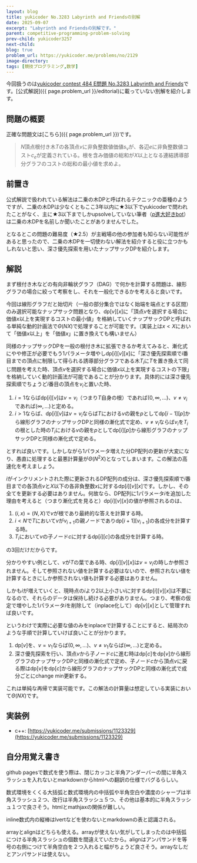 ```yaml
---
layout: blog
title: yukicoder No.3283 Labyrinth and Friendsの別解
date: 2025-09-07
excerpt: "Labyrinth and Friendsの別解です。"
parent: competitive-programming-problem-solving
prev-child: yukicoder3257
next-child: 
blog: true
problem_url: https://yukicoder.me/problems/no/2129
image-directory: 
tags: [競技プログラミング,数学]
---
```


今回扱うのは<a href="{{ page.problem_url }}">yukicoder contest 484 E問題 No.3283 Labyrinth and Friends</a>です。[公式解説]({{ page.problem_url }}/editorial)に載っていない別解を紹介します。


## 問題の概要

正確な問題文は[こちら]({{ page.problem_url }})です。

> $N$頂点根付き木$T$の各頂点$v$に非負整数値価値$s_v$が、各辺$e$に非負整数値コスト$c_e$が定義されている。根を含み価値の総和が$X$以上となる連結誘導部分グラフのコストの総和の最小値を求めよ。


## 前置き

公式解説で扱われている解法は二乗の木DPと呼ばれるテクニックの亜種のようですが、二乗の木DPは少なくともここ3年以内に★3以下でyukicoderで問われたことがなく、主に★3以下までしかupsolveしていない筆者（[$p$進大好きbot](https://x.com/non_archimedean)）は二乗の木DPを名前しか聞いたことがありませんでした。

となるとこの問題の難易度（★2.5）が主戦場の他の参加者も知らない可能性があると思ったので、二乗の木DPを一切使わない解法を紹介すると役に立つかもしれないと思い、深さ優先探索を用いたナップサックDPを紹介します。


## 解説

まず根付き木などの有向非輪状グラフ（DAG）で何かを計算する問題は、線形グラフの場合に絞って考察をし、それを一般化できるかを考えると良いです。

今回は線形グラフだと始切片（一般の部分集合ではなく始端を端点とする区間）のみ選択可能なナップサック問題となり、$\textrm{dp}[v][x]$に「頂点$v$を選択する場合に価値$x$以上を実現するコストの最小値」を格納していくナップサックDPと呼ばれる単純な動的計画法で$\Theta(NX)$で処理することが可能です。（実装上は$x < X$において「価値$x$以上」を「価値$x$」に置き換えても構いません）

同様のナップサックDPを一般の根付き木に拡張できるか考えてみると、漸化式にやや修正が必要でもう$1$パラメータ増やし$\textrm{dp}[i][v][x]$に「深さ優先探索順で$i$番目までの頂点に制限して得られる誘導部分グラフである木$T_i$に$T$を置き換えて同じ問題を考えた時、頂点$v$を選択する場合に価値$x$以上を実現するコストの下限」を格納していく動的計画法が可能であることが分かります。具体的には深さ優先探索順でちょうど$i$番目の頂点を$v_i$と置いた時、

1. $i = 1$ならば$\textrm{dp}[i][v]$は$v = v_i$（つまり$T$自身の根）であれば$(0,\infty,\ldots)$、$v \neq v_i$であれば$(\infty,\ldots)$と定める。
1. $i > 1$ならば、$\textrm{dp}[i][v]$は$v = v_i$ならば$T$における$v$の親を$p$として$\textrm{dp}[i-1][p]$から線形グラフのナップサックDPと同様の漸化式で定め、$v \neq v_i$ならば$v_i$を$T_i$の根とした時の$T_i$における$v$の親を$p$として$\textrm{dp}[i][p]$から線形グラフのナップサックDPと同様の漸化式で定める。

とすれば良いです。しかしながら$1$パラメータ増えた分DP配列の更新が大変になり、愚直に処理すると最悪計算量が$\Theta(N^2X)$となってしまいます。この解法の高速化を考えましょう。

$i$がインクリメントされた際に更新されるDP配列の成分は、深さ優先探索順で$i$番目までの各頂点$v$と$X$以下の各非負整数$x$に対する$\textrm{dp}[i][v][x]$です。しかし、その全てを更新する必要はありません。何故なら、DP配列に$1$パラメータ$i$を追加した理由を考えると（つまり漸化式を見ると）$\textrm{dp}[i][v][x]$の値が参照されるのは、

1. $(i,x) = (N,X)$で$v$が根であり最終的な答えを計算する時。
1. $i < N$で$T$において$v$が$v_{i+1}$の親ノードであり$\textrm{dp}[i+1][v_{i+1}]$の各成分を計算する時。
1. $T_i$において$v$の子ノード$c$に対する$\textrm{dp}[i][c]$の各成分を計算する時。

の$3$回だけだからです。

分かりやすい例として、$v$が$T$の葉である時、$\textrm{dp}[i][v][x]$は$v = v_i$の時しか参照されません。そして参照されない値を計算する必要はないので、参照されない値を計算するときにしか参照されない値も計算する必要はありません。

しかも$i$が増えていくと、現時点の$i$より$2$以上小さい$i$に対する$\textrm{dp}[i][v][x]$は不要になるので、それらのデータは保持し続ける必要がありません。つまり、考察の仮定で増やした$1$パラメータ$i$を削除して（inplace化して）$\textrm{dp}[v][x]$として管理すれば良いです。

というわけで実際に必要な値のみをinplaceで計算することにすると、結局次のような手順で計算していけば良いことが分かります。

1. $\textrm{dp}[v]$を、$v = v_1$ならば$(0,\infty,\ldots)$、$v \neq v_1$ならば$(\infty,\ldots)$と定める。
1. 深さ優先探索を行い、頂点$v$から子ノード$c$に進む時は$\textrm{dp}[c]$を$\textrm{dp}[v]$から線形グラフのナップサックDPと同様の漸化式で定め、子ノード$c$から頂点$v$に戻る際は$\textrm{dp}[v]$を$\textrm{dp}[c]$から線形グラフのナップサックDPと同様の漸化式で成分ごとにchange min更新する。

これは単純な再帰で実装可能です。この解法の計算量は想定している実装において$\Theta(NX)$です。


## 実装例

- c++: [https://yukicoder.me/submissions/1123329](https://yukicoder.me/submissions/1123329)


## 自分用覚え書き

github pagesで数式を使う際は、閉じカッコと半角アンダーバーの間に半角スラッシュを入れないとmarkdownからhtmlへの翻訳の仕様でバグるらしい。

数式環境をくくる大括弧と数式環境内の中括弧や半角空白や濃度のシャープは半角スラッシュ２つ、改行は半角スラッシュ５つ、その他は基本的に半角スラッシュ１つで良さそう。htmlとmathjaxの関係が難しい。

inline数式内の縦棒はlvertなどを使わないとmarkdownの表と認識される。

arrayとalignはどちらも使える。arrayが使えない気がしてしまったのは中括弧につける半角スラッシュの個数を間違えていたから。alignはアンパサンドを等号の右側につけて半角空白を２つ入れると幅がちょうど良さそう。arrayなしだとアンパサンドは使えない。
